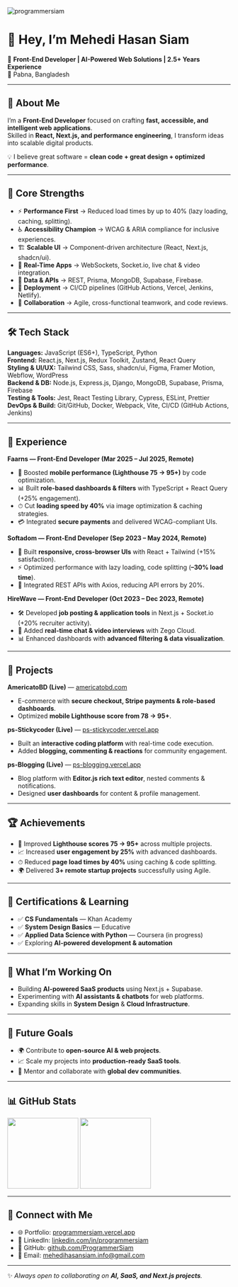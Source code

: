 <img src="https://komarev.com/ghpvc/?username=programmersiam&label=Profile%20views&color=0e75b6&style=flat" alt="programmersiam" />

# 👋 Hey, I’m Mehedi Hasan Siam  
🚀 **Front-End Developer | AI-Powered Web Solutions | 2.5+ Years Experience**  
📍 Pabna, Bangladesh  

---

## 🌟 About Me  
I’m a **Front-End Developer** focused on crafting **fast, accessible, and intelligent web applications**.  
Skilled in **React, Next.js, and performance engineering**, I transform ideas into scalable digital products.  

💡 I believe great software = **clean code + great design + optimized performance**.  

---

## 🔑 Core Strengths  
- ⚡ **Performance First** → Reduced load times by up to 40% (lazy loading, caching, splitting).  
- ♿ **Accessibility Champion** → WCAG & ARIA compliance for inclusive experiences.  
- 🏗 **Scalable UI** → Component-driven architecture (React, Next.js, shadcn/ui).  
- 🔴 **Real-Time Apps** → WebSockets, Socket.io, live chat & video integration.  
- 🔌 **Data & APIs** → REST, Prisma, MongoDB, Supabase, Firebase.  
- 🚀 **Deployment** → CI/CD pipelines (GitHub Actions, Vercel, Jenkins, Netlify).  
- 🤝 **Collaboration** → Agile, cross-functional teamwork, and code reviews.  

---

## 🛠️ Tech Stack  

**Languages:** JavaScript (ES6+), TypeScript, Python  
**Frontend:** React.js, Next.js, Redux Toolkit, Zustand, React Query  
**Styling & UI/UX:** Tailwind CSS, Sass, shadcn/ui, Figma, Framer Motion, Webflow, WordPress  
**Backend & DB:** Node.js, Express.js, Django, MongoDB, Supabase, Prisma, Firebase  
**Testing & Tools:** Jest, React Testing Library, Cypress, ESLint, Prettier  
**DevOps & Build:** Git/GitHub, Docker, Webpack, Vite, CI/CD (GitHub Actions, Jenkins)  

---

## 💼 Experience  

**Faarns — Front-End Developer (Mar 2025 – Jul 2025, Remote)**  
- 🚀 Boosted **mobile performance (Lighthouse 75 → 95+)** by code optimization.  
- 📊 Built **role-based dashboards & filters** with TypeScript + React Query (+25% engagement).  
- ⏱ Cut **loading speed by 40%** via image optimization & caching strategies.  
- 💳 Integrated **secure payments** and delivered WCAG-compliant UIs.  

**Softadom — Front-End Developer (Sep 2023 – May 2024, Remote)**  
- 🎨 Built **responsive, cross-browser UIs** with React + Tailwind (+15% satisfaction).  
- ⚡ Optimized performance with lazy loading, code splitting (**–30% load time**).  
- 🔌 Integrated REST APIs with Axios, reducing API errors by 20%.  

**HireWave — Front-End Developer (Oct 2023 – Dec 2023, Remote)**  
- 🛠 Developed **job posting & application tools** in Next.js + Socket.io (+20% recruiter activity).  
- 💬 Added **real-time chat & video interviews** with Zego Cloud.  
- 📊 Enhanced dashboards with **advanced filtering & data visualization**.  

---

## 🚀 Projects  

**AmericatoBD (Live)** — [americatobd.com](https://www.americatobd.com/)  
- E-commerce with **secure checkout, Stripe payments & role-based dashboards**.  
- Optimized **mobile Lighthouse score from 78 → 95+**.  

**ps-Stickycoder (Live)** — [ps-stickycoder.vercel.app](https://ps-stickycoder.vercel.app)  
- Built an **interactive coding platform** with real-time code execution.  
- Added **blogging, commenting & reactions** for community engagement.  

**ps-Blogging (Live)** — [ps-blogging.vercel.app](https://ps-blogging.vercel.app)  
- Blog platform with **Editor.js rich text editor**, nested comments & notifications.  
- Designed **user dashboards** for content & profile management.  

---

## 🏆 Achievements  
- 🚀 Improved **Lighthouse scores 75 → 95+** across multiple projects.  
- 📈 Increased **user engagement by 25%** with advanced dashboards.  
- ⏱ Reduced **page load times by 40%** using caching & code splitting.  
- 🌍 Delivered **3+ remote startup projects** successfully using Agile.  

---

## 📜 Certifications & Learning  
- ✅ **CS Fundamentals** — Khan Academy  
- ✅ **System Design Basics** — Educative  
- ✅ **Applied Data Science with Python** — Coursera (in progress)  
- ✅ Exploring **AI-powered development & automation**  

---

## 🔮 What I’m Working On  
- Building **AI-powered SaaS products** using Next.js + Supabase.  
- Experimenting with **AI assistants & chatbots** for web platforms.  
- Expanding skills in **System Design** & **Cloud Infrastructure**.  

---

## 🎯 Future Goals  
- 🌍 Contribute to **open-source AI & web projects**.  
- 📈 Scale my projects into **production-ready SaaS tools**.  
- 🤝 Mentor and collaborate with **global dev communities**.  

---

## 📊 GitHub Stats  
<img src="https://github-readme-stats.vercel.app/api?username=ProgrammerSiam&show_icons=true&theme=tokyonight" height="160"/>  
<img src="https://github-readme-streak-stats.herokuapp.com/?user=ProgrammerSiam&theme=tokyonight" height="160"/>  

---

## 🔗 Connect with Me  
- 🌐 Portfolio: [programmersiam.vercel.app](https://programmersiam.vercel.app)  
- 💼 LinkedIn: [linkedin.com/in/programmersiam](https://www.linkedin.com/in/programmersiam/)  
- 🐙 GitHub: [github.com/ProgrammerSiam](https://github.com/ProgrammerSiam)  
- 📧 Email: [mehedihasansiam.info@gmail.com](mailto:mehedihasansiam.info@gmail.com)  

---

✨ *Always open to collaborating on **AI, SaaS, and Next.js projects**.*  

